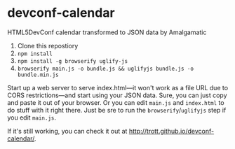 devconf-calendar
================

HTML5DevConf calendar transformed to JSON data by Amalgamatic

1. Clone this repostiory
2. `npm install`
3. `npm install -g browserify uglify-js`
4. `browserify main.js -o bundle.js && uglifyjs bundle.js -o bundle.min.js`

Start up a web server to serve index.html&mdash;it won't work as a file URL due to CORS restrictions&mdash;and start using your JSON data. Sure, you can just copy and paste it out of your browser. Or you can edit `main.js` and `index.html` to do stuff with it right there. Just be sre to run the `browserify`/`uglifyjs` step if you edit `main.js`.

If it's still working, you can check it out at http://trott.github.io/devconf-calendar/.
